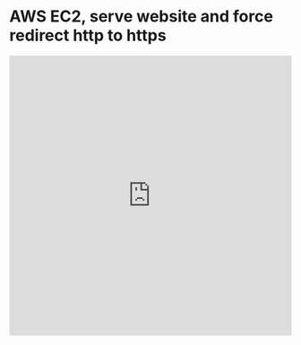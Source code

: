# AWS EC2, serve website and force redirect http to https

<iframe width="100%" height="500" src="https://www.youtube.com/embed/8Q_rjpS4Ths" title="AWS EC2, serve website and force redirect http to https" frameborder="0" allow="accelerometer; autoplay; clipboard-write; encrypted-media; gyroscope; picture-in-picture; web-share" allowfullscreen></iframe>